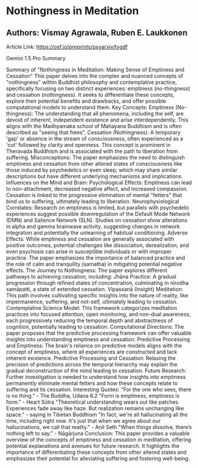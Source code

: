 # Nothingness in Meditation

## Authors: Vismay Agrawala, Ruben E. Laukkonen

Article Link: https://osf.io/preprints/psyarxiv/tygdf

Gemini 1.5 Pro Summary

Summary of "Nothingness in Meditation: Making Sense of Emptiness and Cessation"
This paper delves into the complex and nuanced concepts of "nothingness" within Buddhist philosophy and contemplative practice, specifically focusing on two distinct experiences: emptiness (no-thingness) and cessation (nothingness). It seeks to differentiate these concepts, explore their potential benefits and drawbacks, and offer possible computational models to understand them.
Key Concepts:
Emptiness (No-thingness): The understanding that all phenomena, including the self, are devoid of inherent, independent existence and arise interdependently. This aligns with the Madhyamaka school of Mahayana Buddhism and is often described as "seeing that frees".
Cessation (Nothingness): A temporary 'gap' or absence in the stream of consciousness, often experienced as a 'cut' followed by clarity and openness. This concept is prominent in Theravada Buddhism and is associated with the path to liberation from suffering.
Misconceptions: The paper emphasizes the need to distinguish emptiness and cessation from other altered states of consciousness like those induced by psychedelics or even sleep, which may share similar descriptions but have different underlying mechanisms and implications.
Influences on the Mind and Brain:
Psychological Effects: Emptiness can lead to non-attachment, decreased negative affect, and increased compassion. Cessation is linked to the progressive elimination of mental "fetters" that bind us to suffering, ultimately leading to liberation.
Neurophysiological Correlates: Research on emptiness is limited, but parallels with psychedelic experiences suggest possible downregulation of the Default Mode Network (DMN) and Salience Network (SLN). Studies on cessation show alterations in alpha and gamma brainwave activity, suggesting changes in network integration and potentially the unlearning of habitual conditioning.
Adverse Effects: While emptiness and cessation are generally associated with positive outcomes, potential challenges like dissociation, derealization, and even psychosis can arise in susceptible individuals or with improper practice. The paper emphasizes the importance of balanced practice and the role of calm and tranquility (samatha) in mitigating potential negative effects.
The Journey to Nothingness:
The paper explores different pathways to achieving cessation, including:
Jhāna Practice: A gradual progression through refined states of concentration, culminating in nirodha samāpatti, a state of extended cessation.
Vipassanā (Insight) Meditation: This path involves cultivating specific insights into the nature of reality, like impermanence, suffering, and not-self, ultimately leading to cessation.
Contemplative Science Model: This framework categorizes meditation practices into focused attention, open monitoring, and non-dual awareness, each progressively reducing the temporal depth and abstractness of cognition, potentially leading to cessation.
Computational Directions:
The paper proposes that the predictive processing framework can offer valuable insights into understanding emptiness and cessation:
Predictive Processing and Emptiness: The brain's reliance on predictive models aligns with the concept of emptiness, where all experiences are constructed and lack inherent existence.
Predictive Processing and Cessation: Relaxing the precision of predictions across the temporal hierarchy may explain the gradual deconstruction of the mind leading to cessation.
Future Research: Further investigation is needed to understand how insights into emptiness permanently eliminate mental fetters and how these concepts relate to suffering and its cessation.
Interesting Quotes:
"For the one who sees, there is no thing." - The Buddha, Udana 8.2
"Form is emptiness, emptiness is form." - Heart Sūtra
"Theoretical understanding wears out like patches. Experiences fade away like haze. But realization remains unchanging like space." - saying in Tibetan Buddhism
"In fact, we're all hallucinating all the time, including right now. It's just that when we agree about our hallucinations, we call that reality." - Anil Seth
"When things dissolve, there’s nothing left to say." - Nāgārjuna
Conclusion:
This paper provides a valuable overview of the concepts of emptiness and cessation in meditation, offering potential explanations and avenues for future research. It highlights the importance of differentiating these concepts from other altered states and emphasizes their potential for alleviating suffering and fostering well-being.
